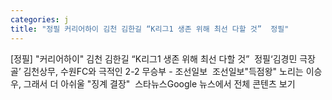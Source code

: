 ```yaml
---
categories: j
title: "정필 커리어하이 김천 김한길 “K리그1 생존 위해 최선 다할 것”  정필"
---
```

[정필] "커리어하이" 김천 김한길 “K리그1 생존 위해 최선 다할 것”&nbsp;&nbsp;정필‘김경민 극장골’ 김천상무, 수원FC와 극적인 2-2 무승부 - 조선일보&nbsp;&nbsp;조선일보"득점왕" 노리는 이승우, 그래서 더 아쉬울 "징계 결장"&nbsp;&nbsp;스타뉴스Google 뉴스에서 전체 콘텐츠 보기